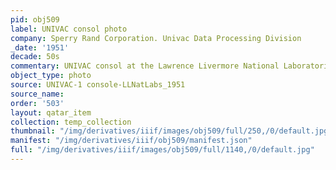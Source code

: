 ```yaml
---
pid: obj509
label: UNIVAC consol photo
company: Sperry Rand Corporation. Univac Data Processing Division
_date: '1951'
decade: 50s
commentary: UNIVAC consol at the Lawrence Livermore National Laboratories
object_type: photo
source: UNIVAC-1 console-LLNatLabs_1951
source_name: 
order: '503'
layout: qatar_item
collection: temp_collection
thumbnail: "/img/derivatives/iiif/images/obj509/full/250,/0/default.jpg"
manifest: "/img/derivatives/iiif/obj509/manifest.json"
full: "/img/derivatives/iiif/images/obj509/full/1140,/0/default.jpg"
---
```

